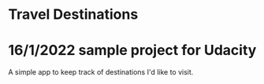 # Travel Destinations
# 16/1/2022 sample project for Udacity

A simple app to keep track of destinations I'd like to visit.
